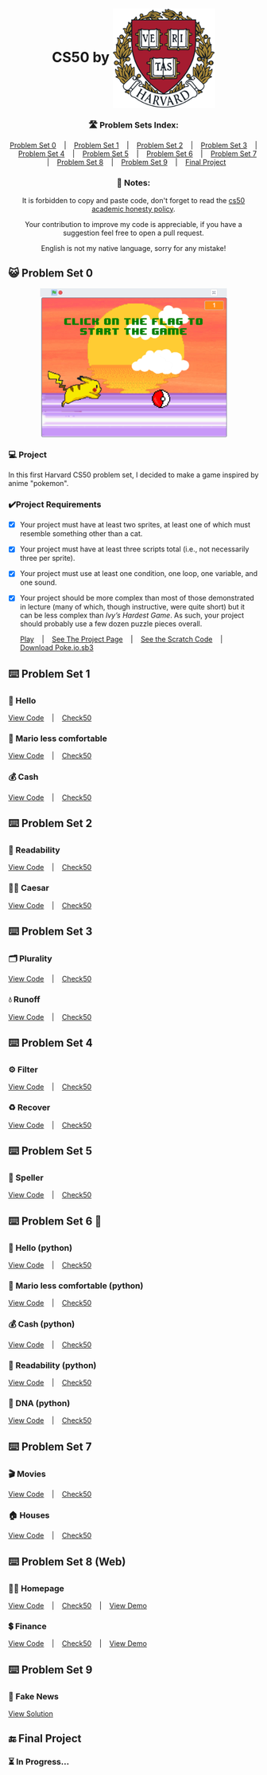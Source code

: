 <h1 align="center" title="CS50 by Harvard">
    CS50 by
    <img align="center" height="200px" 
	 src="https://github.com/VictorCrisostomo/CS50/blob/main/assets/harvard-logo.png" 
	 alt="Harvard Logo" 
     />
</h1>

<h3 align="center">
      🛣 Problem Sets Index:
</h3>

<p align="center">
  <a href="#-problem-set-0">Problem Set 0</a>
  &nbsp;&nbsp;&nbsp;|&nbsp;&nbsp;&nbsp;
  <a href="#%EF%B8%8F-problem-set-1">Problem Set 1</a>
  &nbsp;&nbsp;&nbsp;|&nbsp;&nbsp;&nbsp;
  <a href="#%EF%B8%8F-problem-set-2">Problem Set 2</a>
  &nbsp;&nbsp;&nbsp;|&nbsp;&nbsp;&nbsp;
  <a href="#%EF%B8%8F-problem-set-3">Problem Set 3</a>
  &nbsp;&nbsp;&nbsp;|&nbsp;&nbsp;&nbsp;
  <a href="#%EF%B8%8F-problem-set-4">Problem Set 4</a>
  &nbsp;&nbsp;&nbsp;|&nbsp;&nbsp;&nbsp;
  <a href="#%EF%B8%8F-problem-set-5">Problem Set 5</a>
  &nbsp;&nbsp;&nbsp;|&nbsp;&nbsp;&nbsp;
  <a href="#%EF%B8%8F-problem-set-6">Problem Set 6</a>
  &nbsp;&nbsp;&nbsp;|&nbsp;&nbsp;&nbsp;
  <a href="#%EF%B8%8F-problem-set-7">Problem Set 7</a>
  &nbsp;&nbsp;&nbsp;|&nbsp;&nbsp;&nbsp;
  <a href="#%EF%B8%8F-problem-set-8">Problem Set 8</a>
  &nbsp;&nbsp;&nbsp;|&nbsp;&nbsp;&nbsp;
  <a href="#%EF%B8%8F-problem-set-9">Problem Set 9</a>
  &nbsp;&nbsp;&nbsp;|&nbsp;&nbsp;&nbsp;
  <a href="#-final-project">Final Project</a>
</p>

<h3 align="center">
      📖 Notes:
</h3>

<p align="center">
      It is forbidden to copy and paste code, don't forget to read the <a href="https://cs50.harvard.edu/x/2021/honesty">cs50 academic honesty policy</a>.
</p>

<p align="center">
     Your contribution to improve my code is appreciable, if you have a suggestion feel free to open a pull request.
</p>

<p align="center">
      English is not my native language, sorry for any mistake!
</p>

## 😺 Problem Set 0

<p align="center">
      <img align="center" height="300px" src="https://github.com/VictorCrisostomo/CS50/blob/main/assets/poke.png" alt="Poke.io" title="Poke.io"/>
</p>

### 💻 Project

In this first Harvard CS50 problem set, I decided to make a game inspired by anime "pokemon".

### ✔️Project Requirements

- [x] Your project must have at least two sprites, at least one of
      which must resemble something other than a cat.
- [x] Your project must
      have at least three scripts total (i.e., not necessarily three
      per sprite).
- [x] Your project must use at least one condition, one loop, one
      variable, and one sound.
- [x] Your project should be more complex than most of those
      demonstrated in lecture (many of which, though instructive, were
      quite short) but it can be less complex than _Ivy’s Hardest
      Game_. As such, your project should probably use a few dozen
      puzzle pieces overall.
      
  <p>
      <a href="https://scratch.mit.edu/projects/419191700/fullscreen/">Play</a>
      &nbsp;&nbsp;&nbsp;|&nbsp;&nbsp;&nbsp;
      <a href="https://scratch.mit.edu/projects/419191700/">See The Project Page</a>
      &nbsp;&nbsp;&nbsp;|&nbsp;&nbsp;&nbsp;
      <a href="https://scratch.mit.edu/projects/419191700/editor/">See the Scratch Code</a>
      &nbsp;&nbsp;&nbsp;|&nbsp;&nbsp;&nbsp;
      <a href="https://github.com/VictorCrisostomo/CS50/raw/main/ProblemSet-0/poke.io.sb3">Download Poke.io.sb3</a>
</p>
      
## ⌨️ Problem Set 1

### 👋 Hello

<p>
	<a href="https://github.com/VictorCrisostomo/CS50/blob/main/Problem%20Set-1/hello.c">View Code</a>
	&nbsp;&nbsp;&nbsp;|&nbsp;&nbsp;&nbsp;
	<a href="https://submit.cs50.io/check50/b51c3378b43cd29f74ad68942caecd3baf950f56">Check50</a>
</p>

### 🍄 Mario less comfortable

<a href="https://github.com/VictorCrisostomo/CS50/blob/main/Problem%20Set-1/mario.c">View Code</a>
&nbsp;&nbsp;&nbsp;|&nbsp;&nbsp;&nbsp;
<a href="https://submit.cs50.io/check50/d758333ee86379d332805647a8215b20ff2e03ac">Check50</a>
</p>

### 💰 Cash

<p>
	<a href="https://github.com/VictorCrisostomo/CS50/blob/main/Problem%20Set-1/cash.c">View Code</a>
	&nbsp;&nbsp;&nbsp;|&nbsp;&nbsp;&nbsp;
	<a href="https://submit.cs50.io/check50/b7543041bde2bd57d1655ca8d7f0d457d495a11d">Check50</a>
</p>

## ⌨️ Problem Set 2

### 🔎 Readability

<p>
	<a href="https://github.com/VictorCrisostomo/CS50/blob/main/Problem%20Set-2/readability.c">View Code</a>
	&nbsp;&nbsp;&nbsp;|&nbsp;&nbsp;&nbsp;
	<a href="https://submit.cs50.io/check50/9deacccb31119efb3b2ed6ca9f1a831dc22bba2c">Check50</a>
</p>

### 🤴🏽 Caesar

<p>
	<a href="https://github.com/VictorCrisostomo/CS50/blob/main/Problem%20Set-2/caesar.c">View Code</a>
	&nbsp;&nbsp;&nbsp;|&nbsp;&nbsp;&nbsp;
	<a href="https://submit.cs50.io/check50/dfeadc912812f0ebe173a6ef02c07d7f0d6f4727">Check50</a>
</p>

## ⌨️ Problem Set 3

### 🗂 Plurality

<p>
	<a href="https://github.com/VictorCrisostomo/CS50/blob/main/Problem%20Set-3/plurality.c">View Code</a>
	&nbsp;&nbsp;&nbsp;|&nbsp;&nbsp;&nbsp;
	<a href="https://submit.cs50.io/check50/4c1f072aa59066b1ff04a8a0a3ceeb891d73f35d">Check50</a>
</p>

### 💧 Runoff

<p>
	<a href="https://github.com/VictorCrisostomo/CS50/blob/main/Problem%20Set-3/runoff.c">View Code</a>
	&nbsp;&nbsp;&nbsp;|&nbsp;&nbsp;&nbsp;
	<a href="https://submit.cs50.io/check50/8a723c9645c63004827aef6ad9c38a528e019248">Check50</a>
</p>

## ⌨️ Problem Set 4

### ⚙ Filter
<p>
	<a href="https://github.com/VictorCrisostomo/CS50/blob/main/Problem%20Set-4/helpers.c">View Code</a>
	&nbsp;&nbsp;&nbsp;|&nbsp;&nbsp;&nbsp;
	<a href="https://submit.cs50.io/check50/041510197c7d59975b752a0be32caa7df4bcb2a2">Check50</a>
</p>

### ♻ Recover
<p>
	<a href="https://github.com/VictorCrisostomo/CS50/blob/main/Problem%20Set-4/recover.c">View Code</a>
	&nbsp;&nbsp;&nbsp;|&nbsp;&nbsp;&nbsp;
	<a href="https://submit.cs50.io/check50/0194736d5f58b62b7e9a648c941b5e4179c89172">Check50</a>
</p>

## ⌨️ Problem Set 5

### 📗 Speller
<p>
	<a href="https://github.com/VictorCrisostomo/CS50/tree/main/Problem%20Set-5">View Code</a>
	&nbsp;&nbsp;&nbsp;|&nbsp;&nbsp;&nbsp;
	<a href="https://submit.cs50.io/check50/04361e18c98167b411d99089333a3ec5de7c36eb">Check50</a>
</p>

## ⌨️ Problem Set 6 🐍

### 👋 Hello (python)
<p>
	<a href="https://github.com/VictorCrisostomo/CS50/blob/main/Problem%20Set-6/hello.py">View Code</a>
	&nbsp;&nbsp;&nbsp;|&nbsp;&nbsp;&nbsp;
	<a href="https://submit.cs50.io/check50/64fb8448b92a3083ebae076c2460e3ecf5c27072">Check50</a>
</p>

### 🍄 Mario less comfortable (python)
<p>
	<a href="https://github.com/VictorCrisostomo/CS50/blob/main/Problem%20Set-6/mario.py">View Code</a>
	&nbsp;&nbsp;&nbsp;|&nbsp;&nbsp;&nbsp;
	<a href="https://submit.cs50.io/check50/b306a9829c40826200e73751b954df4d0292fbd4">Check50</a>
</p>

### 💰 Cash (python)
<p>
	<a href="https://github.com/VictorCrisostomo/CS50/blob/main/Problem%20Set-6/cash.py">View Code</a>
	&nbsp;&nbsp;&nbsp;|&nbsp;&nbsp;&nbsp;
	<a href="https://submit.cs50.io/check50/f577bfa033294ee400e82b7021376c5466da90aa">Check50</a>
</p>

### 🔎 Readability (python)
<p>
	<a href="https://github.com/VictorCrisostomo/CS50/blob/main/Problem%20Set-6/readability.py">View Code</a>
	&nbsp;&nbsp;&nbsp;|&nbsp;&nbsp;&nbsp;
	<a href="https://submit.cs50.io/check50/514cebc99e84eb8a6aba25a10d48563f9321a97b">Check50</a>
</p>

### 🧬 DNA (python)
<p>
	<a href="https://github.com/VictorCrisostomo/CS50/blob/main/Problem%20Set-6/dna.py">View Code</a>
	&nbsp;&nbsp;&nbsp;|&nbsp;&nbsp;&nbsp;
	<a href="https://submit.cs50.io/check50/c1bc73173bb34ddb45aee69638b306ecb2731bfc">Check50</a>
</p>

## ⌨️ Problem Set 7

### 🎬 Movies
<p>
	<a href="https://github.com/VictorCrisostomo/CS50/tree/main/Problem%20Set-7/movies">View Code</a>
	&nbsp;&nbsp;&nbsp;|&nbsp;&nbsp;&nbsp;
	<a href="https://submit.cs50.io/check50/1008ae98fe92bedd2e24d7a1824def49ecf23784">Check50</a>
</p>

### 🏠 Houses

<p>
	<a href="https://github.com/VictorCrisostomo/CS50/tree/main/Problem%20Set-7/houses">View Code</a>
	&nbsp;&nbsp;&nbsp;|&nbsp;&nbsp;&nbsp;
	<a href="https://submit.cs50.io/check50/04405da8ecce6266aa29b04d86c3dcb039dedfb1">Check50</a>
</p>

## ⌨️ Problem Set 8 (Web)

### 🧑🏽 Homepage
<p>
	<a href="https://github.com/VictorCrisostomo/CS50/tree/main/Problem%20Set-8/homepage">View Code</a>
	&nbsp;&nbsp;&nbsp;|&nbsp;&nbsp;&nbsp;
	<a href="https://submit.cs50.io/check50/0996a8ac854cba6e5a8434a8f0cf7920ef6f5ffd">Check50</a>
	&nbsp;&nbsp;&nbsp;|&nbsp;&nbsp;&nbsp;
	<a href="">View Demo</a>
</p>

### 💲 Finance
<p>
	<a href="https://github.com/VictorCrisostomo/CS50/tree/main/Problem%20Set-8/finance">View Code</a>
	&nbsp;&nbsp;&nbsp;|&nbsp;&nbsp;&nbsp;
	<a href="https://submit.cs50.io/check50/24f8f8ba944c9241fb7a9db8fff854959cc80ce8">Check50</a>
	&nbsp;&nbsp;&nbsp;|&nbsp;&nbsp;&nbsp;
	<a href="">View Demo</a>
</p>

## ⌨️ Problem Set 9

### 📰 Fake News
<p>
	<a href="https://github.com/VictorCrisostomo/CS50/blob/main/Problem%20Set-9/Facebook%20and%20Fake%20News.pdf">View Solution</a>

## 🔚 Final Project

### ⏳ In Progress... 

